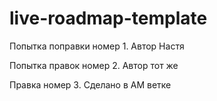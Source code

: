 # live-roadmap-template

Попытка поправки номер 1. Автор Настя

Попытка правок номер 2. Автор тот же

Правка номер 3. Сделано в АМ ветке